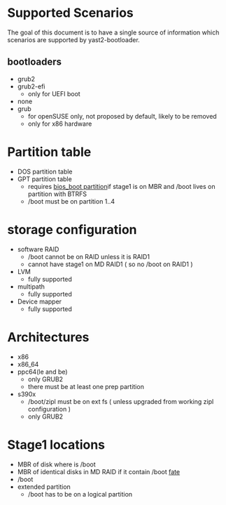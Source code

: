# Supported Scenarios

The goal of this document is to have a single source of information  which scenarios are supported by yast2-bootloader.

## bootloaders

* grub2
* grub2-efi
  * only for UEFI boot
* none
* grub
  * for openSUSE only, not proposed by default, likely to be removed
  * only for x86 hardware

# Partition table

* DOS partition table
* GPT partition table
  * requires [bios_boot partition](http://en.wikipedia.org/wiki/BIOS_Boot_partition)if stage1 is on MBR and /boot lives on partition with BTRFS
  * /boot must be on partition 1..4

# storage configuration

* software RAID
  * /boot cannot be on RAID unless it is RAID1
  * cannot have stage1 on MD RAID1 ( so no /boot on RAID1 )
* LVM
  * fully supported
* multipath
  * fully supported
* Device mapper
  * fully supported

# Architectures

* x86
* x86_64
* ppc64(le and be)
  * only GRUB2
  * there must be at least one prep partition
* s390x
  * /boot/zipl must be on ext fs ( unless upgraded from working zipl configuration )
  * only GRUB2

# Stage1 locations

* MBR of disk where is /boot
* MBR of identical disks in MD RAID if it contain /boot [fate](https://fate.novell.com/316983)
* /boot
* extended partition
  * /boot has to be on a logical partition
